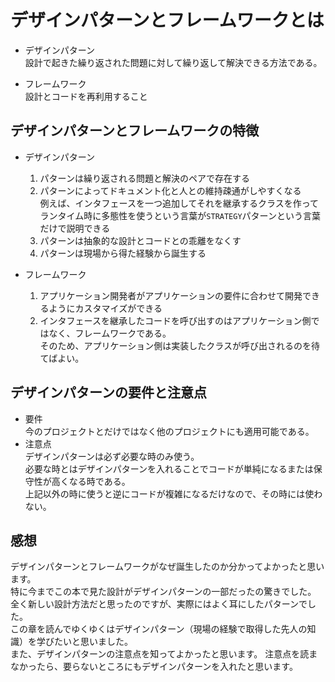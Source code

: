 # デザインパターンとフレームワークとは

+ デザインパターン  
    設計で起きた繰り返された問題に対して繰り返して解決できる方法である。

+ フレームワーク  
    設計とコードを再利用すること

## デザインパターンとフレームワークの特徴

+ デザインパターン  
    1. パターンは繰り返される問題と解決のペアで存在する
    2. パターンによってドキュメント化と人との維持疎通がしやすくなる  
        例えば、インタフェースを一つ追加してそれを継承するクラスを作ってランタイム時に多態性を使うという言葉が`STRATEGY`パターンという言葉だけで説明できる
    3. パターンは抽象的な設計とコードとの乖離をなくす
    4. パターンは現場から得た経験から誕生する

+ フレームワーク  
    1. アプリケーション開発者がアプリケーションの要件に合わせて開発できるようにカスタマイズができる
    2. インタフェースを継承したコードを呼び出すのはアプリケーション側ではなく、フレームワークである。  
    そのため、アプリケーション側は実装したクラスが呼び出されるのを待てばよい。

## デザインパターンの要件と注意点

+ 要件  
    今のプロジェクトとだけではなく他のプロジェクトにも適用可能である。
+ 注意点  
    デザインパターンは必ず必要な時のみ使う。  
    必要な時とはデザインパターンを入れることでコードが単純になるまたは保守性が高くなる時である。  
    上記以外の時に使うと逆にコードが複雑になるだけなので、その時には使わない。


## 感想

デザインパターンとフレームワークがなぜ誕生したのか分かってよかったと思います。   
特に今までこの本で見た設計がデザインパターンの一部だったの驚きでした。   
全く新しい設計方法だと思ったのですが、実際にはよく耳にしたパターンでした。   
この章を読んでゆくゆくはデザインパターン（現場の経験で取得した先人の知識）を学びたいと思いました。   
また、デザインパターンの注意点を知ってよかったと思います。
注意点を読まなかったら、要らないところにもデザインパターンを入れたと思います。



